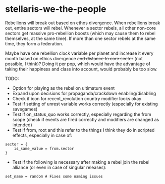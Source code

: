 # stellaris-we-the-people

Rebellions will break out based on ethos divergence. When rebellions break out, entire sectors will rebel. Whenever a sector rebels, all other non-core sectors get massive pro-rebellion boosts (which may cause them to rebel themselves, at the same time). If more than one sector rebels at the same time, they form a federation.

Maybe have one rebellion clock variable per planet and increase it every month based on ethics divergence ~~and distance to core sector~~ (not possible, I think)? Doing it per pop, which would have the advantage of taking their happiness and class into account, would probably be too slow.

TODO:
+ Option for playing as the rebel on ultimatum event
+ Expand upon decisions for propaganda/crackdown enabling/disabling
+ Check if icon for recent_revolution country modifier looks okay
+ Test if setting of unrest variable works correctly (especially for existing savegames)
+ Test if on_status_quo works correctly, especially regarding the from scope (check if events are fired correctly and modifiers are changed as intended)
+ Test if from, root and this refer to the things I think they do in scripted effects, especially in case of:

```
sector = {
    is_same_value = from.sector
}
```

+ Test if the following is necessary after making a rebel join the rebel alliance (or even in case of singular releases):

```
set_name = random # Fixes some naming issues
```